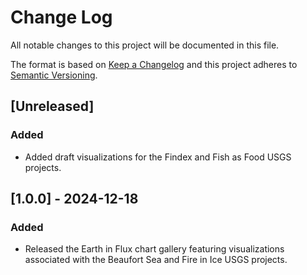 # Change Log
All notable changes to this project will be documented in this file.
 
The format is based on [Keep a Changelog](http://keepachangelog.com/)
and this project adheres to [Semantic Versioning](http://semver.org/).
 
## [Unreleased]
 
### Added
- Added draft visualizations for the Findex and Fish as Food USGS projects.
 
## [1.0.0] - 2024-12-18
 
### Added

- Released the Earth in Flux chart gallery featuring visualizations associated with the Beaufort Sea and Fire in Ice USGS projects.
